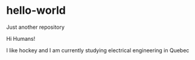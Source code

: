 # hello-world
Just another repository


Hi Humans! 

I like hockey and I am currently studying electrical engineering
in Quebec
